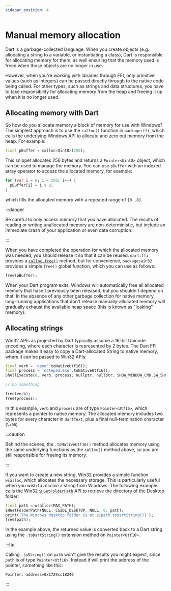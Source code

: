 ```yaml
---
sidebar_position: 4
---
```


# Manual memory allocation

Dart is a garbage-collected language. When you create objects (e.g. allocating a
string to a variable, or instantiating a class), Dart is responsible for
allocating memory for them, as well ensuring that the memory used is freed when
those objects are no longer in use.

However, when you're working with libraries through FFI, only primitive values
(such as integers) can be passed directly through to the native code being
called. For other types, such as strings and data structures, you have to take
responsibility for allocating memory from the heap and freeing it up when it is
no longer used.

## Allocating memory with Dart

So how do you allocate memory a block of memory for use with Windows? The
simplest approach is to use the `calloc()` function in `package:ffi`, which
calls the underlying Windows API to allocate and zero out memory from the heap.
For example:

```dart
final pBuffer = calloc<Uint8>(256);
```

This snippet allocates 256 bytes and returns a `Pointer<Uint8>` object, which
can be used to manage the memory. You can use `pBuffer` with an indexed array
operator to access the allocated memory, for example:

```dart
for (var i = 0; i < 256; i++) {
  pBuffer[i] = i % 8;
}
```

which fills the allocated memory with a repeated range of `[0..8]`.

:::danger

Be careful to only access memory that you have allocated. The results of reading
or writing unallocated memory are non-deterministic, but include an immediate
crash of your application or even data corruption.

:::

When you have completed the operation for which the allocated memory was needed,
you should release it so that it can be reused. `dart:ffi` provides a
[`calloc.free()`](https://api.dart.dev/stable/dart-ffi/Allocator/free.html)
method, but for convenience, `package:win32` provides a simple `free()` global
function, which you can use as follows:

```dart
free(pBuffer);
```

When your Dart program exits, Windows will automatically free all allocated
memory that hasn't previously been released, but you shouldn't depend on that.
In the absence of any other garbage collection for native memory, long-running
applications that don't release manually-allocated memory will gradually exhaust
the available heap space (this is known as "leaking" memory).

## Allocating strings

Win32 APIs as projected by Dart typically assume a 16-bit Unicode encoding,
where each character is represented by 2 bytes. The Dart FFI package makes it
easy to copy a Dart-allocated String to native memory, where it can be passed to
Win32 APIs:

```dart
final verb = 'open'.toNativeUtf16();
final process = 'notepad.exe'.toNativeUtf16();
ShellExecute(0, verb, process, nullptr, nullptr, SHOW_WINDOW_CMD.SW_SHOW);

// Do something

free(verb);
free(process);
```

In this example, `verb` and `process` are of type `Pointer<Utf16>`, which
represents a pointer to native memory. The allocated memory includes two bytes
for every character in `dartText`, plus a final null-termination character
(`\x00`).

:::caution

Behind the scenes, the `.toNativeUtf16()` method allocates memory using the same
underlying functions as the `calloc()` method above, so you are still
responsible for freeing its memory.

:::

If you want to create a new string, Win32 provides a simple function `wsalloc`,
which allocates the necessary storage. This is particularly useful when you wish
to _receive_ a string from Windows. The following example calls the Win32
[`SHGetFolderPath`](https://learn.microsoft.com/windows/win32/api/shlobj_core/nf-shlobj_core-shgetfolderpathw)
API to retrieve the directory of the Desktop folder:

```dart
final path = wsalloc(MAX_PATH);
SHGetFolderPath(NULL, CSIDL_DESKTOP, NULL, 0, path);
print('The Windows desktop folder is at ${path.toDartString()}');
free(path);
```

In the example above, the returned value is converted back to a Dart string
using the `.toDartString()` extension method on `Pointer<Utf16>`.

:::tip

Calling `.toString()` on `path` won't give the results you might expect, since
`path` is of type `Pointer<Utf16>`. Instead it will print the address of the
pointer, something like this:

```terminal
Pointer: address=0x1729cc18240
```

:::
